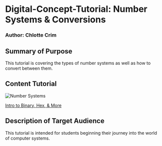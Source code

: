# Digital-Concept-Tutorial: Number Systems & Conversions 
### Author: Chlotte Crim


## Summary of Purpose
This tutorial is covering the types of number systems as well as how to convert between them.


## Content Tutorial
![Number Systems](http://www.electronicsengineering.nbcafe.in/wp-content/uploads/2014/09/number-systems.png)

[Intro to Binary, Hex, & More](https://code.tutsplus.com/articles/number-systems-an-introduction-to-binary-hexadecimal-and-more--active-10848)


## Description of Target Audience
This tutorial is intended for students beginning their journey into the world of computer systems. 
